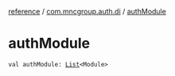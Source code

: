 [reference](../index.md) / [com.mncgroup.auth.di](index.md) / [authModule](./auth-module.md)

# authModule

`val authModule: `[`List`](https://kotlinlang.org/api/latest/jvm/stdlib/kotlin.collections/-list/index.html)`<Module>`